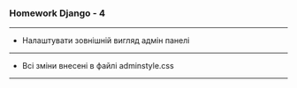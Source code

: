 ### Homework Django - 4
---
 - Налаштувати зовнішній вигляд адмін панелі 
---
- Всі зміни внесені в файлі adminstyle.css
---
